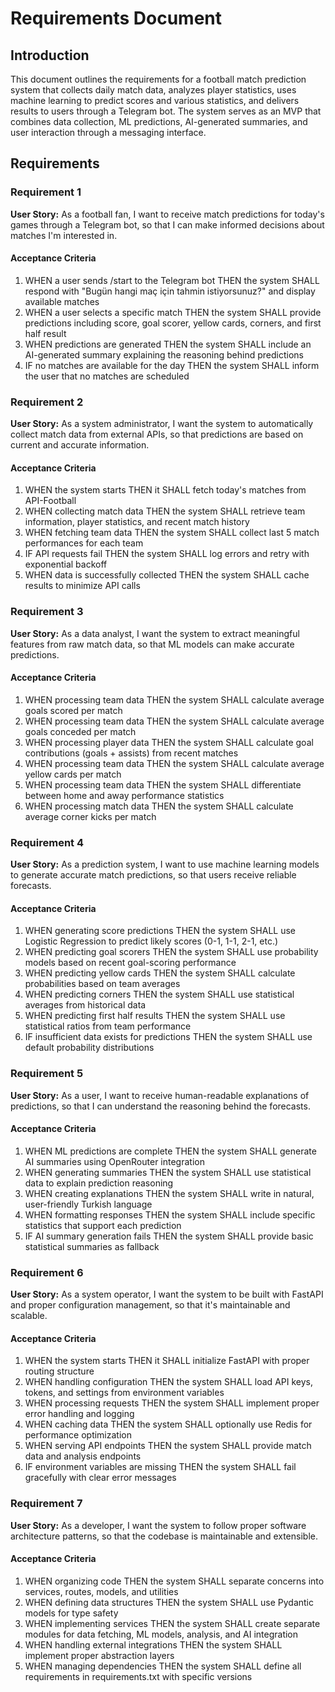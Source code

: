 # Requirements Document

## Introduction

This document outlines the requirements for a football match prediction system that collects daily match data, analyzes player statistics, uses machine learning to predict scores and various statistics, and delivers results to users through a Telegram bot. The system serves as an MVP that combines data collection, ML predictions, AI-generated summaries, and user interaction through a messaging interface.

## Requirements

### Requirement 1

**User Story:** As a football fan, I want to receive match predictions for today's games through a Telegram bot, so that I can make informed decisions about matches I'm interested in.

#### Acceptance Criteria

1. WHEN a user sends /start to the Telegram bot THEN the system SHALL respond with "Bugün hangi maç için tahmin istiyorsunuz?" and display available matches
2. WHEN a user selects a specific match THEN the system SHALL provide predictions including score, goal scorer, yellow cards, corners, and first half result
3. WHEN predictions are generated THEN the system SHALL include an AI-generated summary explaining the reasoning behind predictions
4. IF no matches are available for the day THEN the system SHALL inform the user that no matches are scheduled

### Requirement 2

**User Story:** As a system administrator, I want the system to automatically collect match data from external APIs, so that predictions are based on current and accurate information.

#### Acceptance Criteria

1. WHEN the system starts THEN it SHALL fetch today's matches from API-Football
2. WHEN collecting match data THEN the system SHALL retrieve team information, player statistics, and recent match history
3. WHEN fetching team data THEN the system SHALL collect last 5 match performances for each team
4. IF API requests fail THEN the system SHALL log errors and retry with exponential backoff
5. WHEN data is successfully collected THEN the system SHALL cache results to minimize API calls

### Requirement 3

**User Story:** As a data analyst, I want the system to extract meaningful features from raw match data, so that ML models can make accurate predictions.

#### Acceptance Criteria

1. WHEN processing team data THEN the system SHALL calculate average goals scored per match
2. WHEN processing team data THEN the system SHALL calculate average goals conceded per match
3. WHEN processing player data THEN the system SHALL calculate goal contributions (goals + assists) from recent matches
4. WHEN processing team data THEN the system SHALL calculate average yellow cards per match
5. WHEN processing team data THEN the system SHALL differentiate between home and away performance statistics
6. WHEN processing match data THEN the system SHALL calculate average corner kicks per match

### Requirement 4

**User Story:** As a prediction system, I want to use machine learning models to generate accurate match predictions, so that users receive reliable forecasts.

#### Acceptance Criteria

1. WHEN generating score predictions THEN the system SHALL use Logistic Regression to predict likely scores (0-1, 1-1, 2-1, etc.)
2. WHEN predicting goal scorers THEN the system SHALL use probability models based on recent goal-scoring performance
3. WHEN predicting yellow cards THEN the system SHALL calculate probabilities based on team averages
4. WHEN predicting corners THEN the system SHALL use statistical averages from historical data
5. WHEN predicting first half results THEN the system SHALL use statistical ratios from team performance
6. IF insufficient data exists for predictions THEN the system SHALL use default probability distributions

### Requirement 5

**User Story:** As a user, I want to receive human-readable explanations of predictions, so that I can understand the reasoning behind the forecasts.

#### Acceptance Criteria

1. WHEN ML predictions are complete THEN the system SHALL generate AI summaries using OpenRouter integration
2. WHEN generating summaries THEN the system SHALL use statistical data to explain prediction reasoning
3. WHEN creating explanations THEN the system SHALL write in natural, user-friendly Turkish language
4. WHEN formatting responses THEN the system SHALL include specific statistics that support each prediction
5. IF AI summary generation fails THEN the system SHALL provide basic statistical summaries as fallback

### Requirement 6

**User Story:** As a system operator, I want the system to be built with FastAPI and proper configuration management, so that it's maintainable and scalable.

#### Acceptance Criteria

1. WHEN the system starts THEN it SHALL initialize FastAPI with proper routing structure
2. WHEN handling configuration THEN the system SHALL load API keys, tokens, and settings from environment variables
3. WHEN processing requests THEN the system SHALL implement proper error handling and logging
4. WHEN caching data THEN the system SHALL optionally use Redis for performance optimization
5. WHEN serving API endpoints THEN the system SHALL provide match data and analysis endpoints
6. IF environment variables are missing THEN the system SHALL fail gracefully with clear error messages

### Requirement 7

**User Story:** As a developer, I want the system to follow proper software architecture patterns, so that the codebase is maintainable and extensible.

#### Acceptance Criteria

1. WHEN organizing code THEN the system SHALL separate concerns into services, routes, models, and utilities
2. WHEN defining data structures THEN the system SHALL use Pydantic models for type safety
3. WHEN implementing services THEN the system SHALL create separate modules for data fetching, ML models, analysis, and AI integration
4. WHEN handling external integrations THEN the system SHALL implement proper abstraction layers
5. WHEN managing dependencies THEN the system SHALL define all requirements in requirements.txt with specific versions